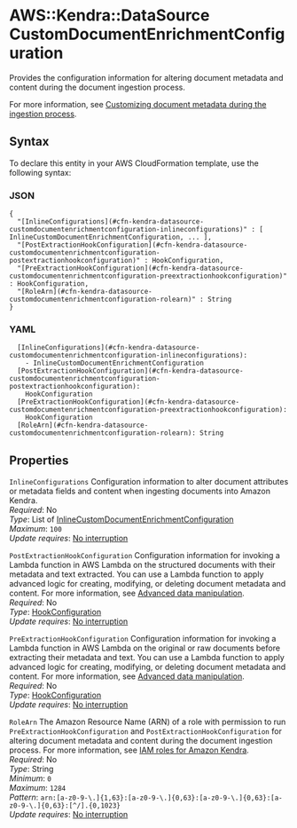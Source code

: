 # AWS::Kendra::DataSource CustomDocumentEnrichmentConfiguration<a name="aws-properties-kendra-datasource-customdocumentenrichmentconfiguration"></a>

Provides the configuration information for altering document metadata and content during the document ingestion process\.

For more information, see [Customizing document metadata during the ingestion process](https://docs.aws.amazon.com/kendra/latest/dg/custom-document-enrichment.html)\.

## Syntax<a name="aws-properties-kendra-datasource-customdocumentenrichmentconfiguration-syntax"></a>

To declare this entity in your AWS CloudFormation template, use the following syntax:

### JSON<a name="aws-properties-kendra-datasource-customdocumentenrichmentconfiguration-syntax.json"></a>

```
{
  "[InlineConfigurations](#cfn-kendra-datasource-customdocumentenrichmentconfiguration-inlineconfigurations)" : [ InlineCustomDocumentEnrichmentConfiguration, ... ],
  "[PostExtractionHookConfiguration](#cfn-kendra-datasource-customdocumentenrichmentconfiguration-postextractionhookconfiguration)" : HookConfiguration,
  "[PreExtractionHookConfiguration](#cfn-kendra-datasource-customdocumentenrichmentconfiguration-preextractionhookconfiguration)" : HookConfiguration,
  "[RoleArn](#cfn-kendra-datasource-customdocumentenrichmentconfiguration-rolearn)" : String
}
```

### YAML<a name="aws-properties-kendra-datasource-customdocumentenrichmentconfiguration-syntax.yaml"></a>

```
  [InlineConfigurations](#cfn-kendra-datasource-customdocumentenrichmentconfiguration-inlineconfigurations):
    - InlineCustomDocumentEnrichmentConfiguration
  [PostExtractionHookConfiguration](#cfn-kendra-datasource-customdocumentenrichmentconfiguration-postextractionhookconfiguration):
    HookConfiguration
  [PreExtractionHookConfiguration](#cfn-kendra-datasource-customdocumentenrichmentconfiguration-preextractionhookconfiguration):
    HookConfiguration
  [RoleArn](#cfn-kendra-datasource-customdocumentenrichmentconfiguration-rolearn): String
```

## Properties<a name="aws-properties-kendra-datasource-customdocumentenrichmentconfiguration-properties"></a>

`InlineConfigurations` <a name="cfn-kendra-datasource-customdocumentenrichmentconfiguration-inlineconfigurations"></a>
Configuration information to alter document attributes or metadata fields and content when ingesting documents into Amazon Kendra\.  
_Required_: No  
_Type_: List of [InlineCustomDocumentEnrichmentConfiguration](aws-properties-kendra-datasource-inlinecustomdocumentenrichmentconfiguration.md)  
_Maximum_: `100`  
_Update requires_: [No interruption](https://docs.aws.amazon.com/AWSCloudFormation/latest/UserGuide/using-cfn-updating-stacks-update-behaviors.html#update-no-interrupt)

`PostExtractionHookConfiguration` <a name="cfn-kendra-datasource-customdocumentenrichmentconfiguration-postextractionhookconfiguration"></a>
Configuration information for invoking a Lambda function in AWS Lambda on the structured documents with their metadata and text extracted\. You can use a Lambda function to apply advanced logic for creating, modifying, or deleting document metadata and content\. For more information, see [Advanced data manipulation](https://docs.aws.amazon.com/kendra/latest/dg/custom-document-enrichment.html#advanced-data-manipulation)\.  
_Required_: No  
_Type_: [HookConfiguration](aws-properties-kendra-datasource-hookconfiguration.md)  
_Update requires_: [No interruption](https://docs.aws.amazon.com/AWSCloudFormation/latest/UserGuide/using-cfn-updating-stacks-update-behaviors.html#update-no-interrupt)

`PreExtractionHookConfiguration` <a name="cfn-kendra-datasource-customdocumentenrichmentconfiguration-preextractionhookconfiguration"></a>
Configuration information for invoking a Lambda function in AWS Lambda on the original or raw documents before extracting their metadata and text\. You can use a Lambda function to apply advanced logic for creating, modifying, or deleting document metadata and content\. For more information, see [Advanced data manipulation](https://docs.aws.amazon.com/kendra/latest/dg/custom-document-enrichment.html#advanced-data-manipulation)\.  
_Required_: No  
_Type_: [HookConfiguration](aws-properties-kendra-datasource-hookconfiguration.md)  
_Update requires_: [No interruption](https://docs.aws.amazon.com/AWSCloudFormation/latest/UserGuide/using-cfn-updating-stacks-update-behaviors.html#update-no-interrupt)

`RoleArn` <a name="cfn-kendra-datasource-customdocumentenrichmentconfiguration-rolearn"></a>
The Amazon Resource Name \(ARN\) of a role with permission to run `PreExtractionHookConfiguration` and `PostExtractionHookConfiguration` for altering document metadata and content during the document ingestion process\. For more information, see [IAM roles for Amazon Kendra](https://docs.aws.amazon.com/kendra/latest/dg/iam-roles.html)\.  
_Required_: No  
_Type_: String  
_Minimum_: `0`  
_Maximum_: `1284`  
_Pattern_: `arn:[a-z0-9-\.]{1,63}:[a-z0-9-\.]{0,63}:[a-z0-9-\.]{0,63}:[a-z0-9-\.]{0,63}:[^/].{0,1023}`  
_Update requires_: [No interruption](https://docs.aws.amazon.com/AWSCloudFormation/latest/UserGuide/using-cfn-updating-stacks-update-behaviors.html#update-no-interrupt)
